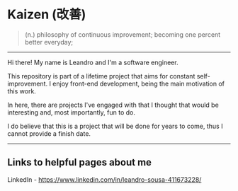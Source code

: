# Kaizen (改善) 
  > (n.) philosophy of continuous improvement; becoming one percent better everyday;
---

Hi there! My name is Leandro and I'm a software engineer.

This repository is part of a lifetime project that aims for constant self-improvement. I enjoy front-end development, being the main motivation of this work.

In here, there are projects I've engaged with that I thought that would be interesting and, most importantly, fun to do.

I do believe that this is a project that will be done for years to come, thus I cannot provide a finish date.

---

## Links to helpful pages about me

LinkedIn - https://www.linkedin.com/in/leandro-sousa-411673228/
